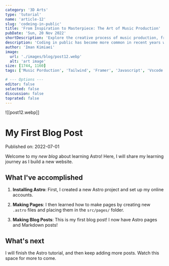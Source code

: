 ```yaml
---
category: '3D Arts'
type: 'tutorial'
name: 'article-12'
slug: 'codeing-in-public'
title: 'From Inspiration to Masterpiece: The Art of Music Production'
pubDate: 'Sun, 20 Nov 2022'
shortDescription: 'Explore the creative process of music production, from finding inspiration to crafting a masterpiece.'
description: 'Coding in public has become more common in recent years with the rise of social coding platforms like GitHub and the increasing popularity of open source software development. However, coding in public can present a unique set of challenges for developers who are used to working in private settings. In this article, we will explore the top 10 new challenges that developers may face when coding in public, such as managing feedback from the community, dealing with public scrutiny and criticism, maintaining professionalism and integrity, and balancing productivity with engagement in public forums. This article aims to provide helpful tips and strategies for developers who want to code in public effectively while still maintaining their sanity and productivity.'
author: 'Iman Kimiaei'
image:
  url: './images/blog/post12.webp'
  alt: 'art image'
size: [1744, 1160]
tags: ['Music Porduction', 'Tailwind', 'Framer', 'Javascript', 'Vscode']

# --- Options ---
editor: false
selected: false
discussion: false
toprated: false
---
```


![[post12.webp]]

# My First Blog Post

Published on: 2022-07-01

Welcome to my _new blog_ about learning Astro! Here, I will share my learning journey as I build a new website.

## What I've accomplished

1. **Installing Astro**: First, I created a new Astro project and set up my online accounts.

2. **Making Pages**: I then learned how to make pages by creating new `.astro` files and placing them in the `src/pages/` folder.

3. **Making Blog Posts**: This is my first blog post! I now have Astro pages and Markdown posts!

## What's next

I will finish the Astro tutorial, and then keep adding more posts. Watch this space for more to come.
